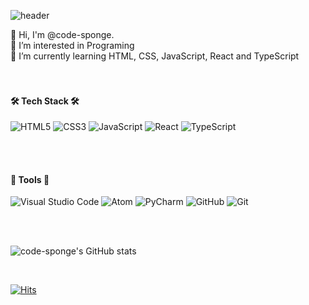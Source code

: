 <!-- ![header](https://capsule-render.vercel.app/api?type=soft&color=auto&height=150&section=header&text=code-sponge&fontSize=70&animation=twinkling) -->
![header](https://capsule-render.vercel.app/api?type=Waving&color=auto&height=200&section=header&text=Code-Sponge&fontSize=70&fontAlignY=40&animation=twinkling)


👋 Hi, I'm @code-sponge.<br>
👀 I’m interested in Programing<br>
🌱 I’m currently learning HTML, CSS, JavaScript, React and TypeScript<br>
<br>
<br>

#### 🛠 Tech Stack 🛠

![HTML5](https://img.shields.io/badge/html5-%23E34F26.svg?style=for-the-badge&logo=html5&logoColor=white)
![CSS3](https://img.shields.io/badge/css3-%231572B6.svg?style=for-the-badge&logo=css3&logoColor=white)
![JavaScript](https://img.shields.io/badge/javascript-%23323330.svg?style=for-the-badge&logo=javascript&logoColor=%23F7DF1E)
![React](https://img.shields.io/badge/react-%2320232a.svg?style=for-the-badge&logo=react&logoColor=%2361DAFB)
![TypeScript](https://img.shields.io/badge/typescript-%23007ACC.svg?style=for-the-badge&logo=typescript&logoColor=white)

<br>
<br>

#### 🧰 Tools 🧰
![Visual Studio Code](https://img.shields.io/badge/Visual%20Studio%20Code-0078d7.svg?style=for-the-badge&logo=visual-studio-code&logoColor=white)
![Atom](https://img.shields.io/badge/Atom-%2366595C.svg?style=for-the-badge&logo=atom&logoColor=white)
![PyCharm](https://img.shields.io/badge/pycharm-143?style=for-the-badge&logo=pycharm&logoColor=black&color=black&labelColor=green)
![GitHub](https://img.shields.io/badge/github-%23121011.svg?style=for-the-badge&logo=github&logoColor=white)
![Git](https://img.shields.io/badge/git-%23F05033.svg?style=for-the-badge&logo=git&logoColor=white)

<br>
<br>

![code-sponge's GitHub stats](https://github-readme-stats.vercel.app/api?username=code-sponge&&show_icons=true&theme=onedark)

<br>

[![Hits](https://hits.seeyoufarm.com/api/count/incr/badge.svg?url=https%3A%2F%2Fgithub.com%2Fcode-sponge&count_bg=%23FFD384&title_bg=%23837C83&icon=&icon_color=%23E7E7E7&title=hits&edge_flat=false)](https://hits.seeyoufarm.com)
